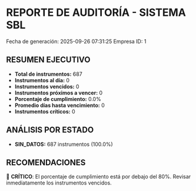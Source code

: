 # REPORTE DE AUDITORÍA - SISTEMA SBL
Fecha de generación: 2025-09-26 07:31:25
Empresa ID: 1

## RESUMEN EJECUTIVO

- **Total de instrumentos:** 687
- **Instrumentos al día:** 0
- **Instrumentos vencidos:** 0
- **Instrumentos próximos a vencer:** 0
- **Porcentaje de cumplimiento:** 0.0%
- **Promedio días hasta vencimiento:** 0
- **Instrumentos críticos:** 0

## ANÁLISIS POR ESTADO

- **SIN_DATOS:** 687 instrumentos (100.0%)
## RECOMENDACIONES

🔴 **CRÍTICO**: El porcentaje de cumplimiento está por debajo del 80%.
   Revisar inmediatamente los instrumentos vencidos.

